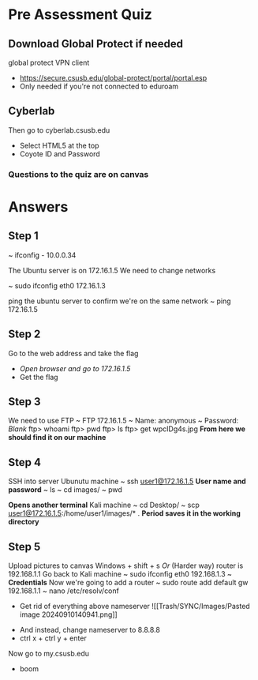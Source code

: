 # Pre Assessment Quiz
## Download Global Protect if needed
global protect VPN client
- https://secure.csusb.edu/global-protect/portal/portal.esp
- Only needed if you're not connected to eduroam

## Cyberlab
Then go to cyberlab.csusb.edu
- Select HTML5 at the top
- Coyote ID and Password

### Questions to the quiz are on canvas

# Answers

## Step 1
~ ifconfig
	- 10.0.0.34

The Ubuntu server is on 172.16.1.5
We need to change networks

~ sudo ifconfig eth0 172.16.1.3

ping the ubuntu server to confirm we're on the same network
~ ping 172.16.1.5

## Step 2
Go to the web address and take the flag
* *Open browser and go to 172.16.1.5*
* Get the flag

## Step 3
We need to use FTP
~ FTP 172.16.1.5
~ Name: anonymous
~ Password: *Blank*
ftp> whoami
ftp> pwd
ftp> ls
ftp> get wpcIDg4s.jpg
**From here we should find it on our machine**

## Step 4
SSH into server     Ubunutu machine
~ ssh user1@172.16.1.5
**User name and password**
~ ls
~ cd images/
~ pwd    

**Opens another terminal**  Kali machine
~ cd Desktop/
~ scp user1@172.16.1.5:/home/user1/images/* .  **Period saves it in the working directory**

## Step 5
Upload pictures to canvas
Windows + shift + s
*Or*   (Harder way)
router is 192.168.1.1
Go back to Kali machine
~ sudo ifconfig eth0 192.168.1.3
~ **Credentials**
Now we're going to add a router
~ sudo route add default gw 192.168.1.1
~ nano /etc/resolv/conf
- Get rid of everything above nameserver
![[Trash/SYNC/Images/Pasted image 20240910140941.png]]
* And instead, change nameserver to 8.8.8.8
* ctrl x + ctrl y + enter

Now go to my.csusb.edu
- boom




